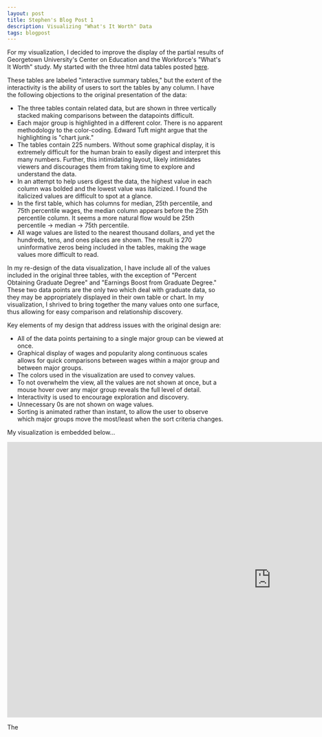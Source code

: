 ```yaml
---
layout: post
title: Stephen's Blog Post 1
description: Visualizing "What's It Worth" Data
tags: blogpost
---
```


For my visualization, I decided to improve the display of the partial results of Georgetown University's Center on Education and the Workforce's "What's It Worth" study. My started with the three html data tables posted [here](http://cew.georgetown.edu/whatsitworth/tables).

These tables are labeled "interactive summary tables," but the extent of the interactivity is the ability of users to sort the tables by any column. I have the following objections to the original presentation of the data:

- The three tables contain related data, but are shown in three vertically stacked making comparisons between the datapoints difficult.
- Each major group is highlighted in a different color. There is no apparent methodology to the color-coding. Edward Tuft might argue that the highlighting is "chart junk."
- The tables contain 225 numbers. Without some graphical display, it is extremely difficult for the human brain to easily digest and interpret this many numbers. Further, this intimidating layout, likely intimidates viewers and discourages them from taking time to explore and understand the data.
- In an attempt to help users digest the data, the highest value in each column was bolded and the lowest value was italicized. I found the italicized values are difficult to spot at a glance.
- In the first table, which has columns for median, 25th percentile, and 75th percentile wages, the median column appears before the 25th percentile column. It seems a more natural flow would be 25th percentile -> median -> 75th percentile.
- All wage values are listed to the nearest thousand dollars, and yet the hundreds, tens, and ones places are shown. The result is 270 uninformative zeros being included in the tables, making the wage values more difficult to read.

In my re-design of the data visualization, I have include all of the values included in the original three tables, with the exception of "Percent Obtaining Graduate Degree" and "Earnings Boost from Graduate Degree." These two data points are the only two which deal with graduate data, so they may be appropriately displayed in their own table or chart. In my visualization, I shrived to bring together the many values onto one surface, thus allowing for easy comparison and relationship discovery. 

Key elements of my design that address issues with the original design are:
- All of the data points pertaining to a single major group can be viewed at once.
- Graphical display of wages and popularity along continuous scales allows for quick comparisons between wages within a major group and between major groups.
- The colors used in the visualization are used to convey values.
- To not overwhelm the view, all the values are not shown at once, but a mouse hover over any major group reveals the full level of detail.
- Interactivity is used to encourage exploration and discovery.
- Unnecessary 0s are not shown on wage values.
- Sorting is animated rather than instant, to  allow the user to observe which major groups move the most/least when the sort criteria changes. 

My visualization is embedded below...

<div align="center"><iframe width="1225" height="640" src="http://jsfiddle.net/stephenkappel/bk854/embedded/result" allowfullscreen="allowfullscreen" frameborder="0" align="middle"></iframe></div>

The 